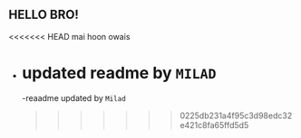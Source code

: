 ## HELLO BRO!

<<<<<<< HEAD
mai hoon owais

- # updated readme by `MILAD`
  -reaadme updated by `Milad`
  > > > > > > > 0225db231a4f95c3d98edc32e421c8fa65ffd5d5
